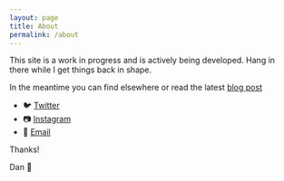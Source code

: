 ```yaml
---
layout: page
title: About
permalink: /about
---
```


This site is a work in progress and is actively being developed. Hang in there while I get things back in shape.

In the meantime you can find elsewhere or read the latest [blog post](/)
* 🐦 [Twitter][twitter]
* 📷 [Instagram][insta]
* 📧 [Email][email]

Thanks!

Dan 🚀

[twitter]: https://www.twitter.com/danblundell
[insta]: https://www.instagram.com/dantblundell
[email]: mailto:hello@danblundell.com